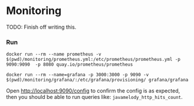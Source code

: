 # Monitoring

TODO: Finish off writing this.

### Run
```shell
docker run --rm --name prometheus -v $(pwd)/monitoring/prometheus.yml:/etc/prometheus/prometheus.yml -p 9090:9090  -p 8080 quay.io/prometheus/prometheus

docker run --rm --name=grafana -p 3000:3000 -p 9090 -v $(pwd)/monitoring/grafana/:/etc/grafana/provisioning/ grafana/grafana
```

Open [http://localhost:9090/config](http://localhost:9090/config) to confirm the
config is as expected, then you should be able to run queries like:
`javamelody_http_hits_count`.
